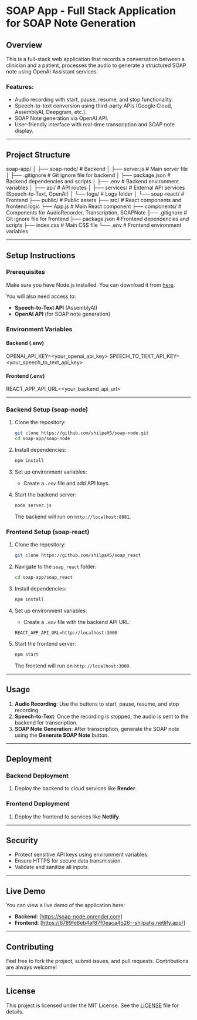 # SOAP App - Full Stack Application for SOAP Note Generation

## Overview

This is a full-stack web application that records a conversation between a clinician and a patient, processes the audio to generate a structured SOAP note using OpenAI Assistant services.

### Features:
- Audio recording with start, pause, resume, and stop functionality.
- Speech-to-text conversion using third-party APIs (Google Cloud, AssemblyAI, Deepgram, etc.).
- SOAP Note generation via OpenAI API.
- User-friendly interface with real-time transcription and SOAP note display.

---

## Project Structure

soap-app/ │ ├── soap-node/ # Backend │ ├── server.js # Main server file │ ├── .gitignore # Git ignore file for backend │ ├── package.json # Backend dependencies and scripts │ ├── .env # Backend environment variables │ ├── api/ # API routes │ ├── services/ # External API services (Speech-to-Text, OpenAI) │ └── logs/ # Logs folder │ └── soap-react/ # Frontend ├── public/ # Public assets ├── src/ # React components and frontend logic ├── App.js # Main React component ├── components/ # Components for AudioRecorder, Transcription, SOAPNote ├── .gitignore # Git ignore file for frontend ├── package.json # Frontend dependencies and scripts ├── index.css # Main CSS file └── .env # Frontend environment variables


---

## Setup Instructions

### Prerequisites

Make sure you have Node.js installed. You can download it from [here](https://nodejs.org/).

You will also need access to:
- **Speech-to-Text API** (AssemblyAI)
- **OpenAI API** (for SOAP note generation)

### Environment Variables

#### Backend (.env)
OPENAI_API_KEY=<your_openai_api_key> 
SPEECH_TO_TEXT_API_KEY=<your_speech_to_text_api_key>



#### Frontend (.env)
REACT_APP_API_URL=<your_backend_api_url>



---

### Backend Setup (soap-node)

1. Clone the repository:
    ```bash
    git clone https://github.com/shilpaHS/soap-node.git
    cd soap-app/soap-node
    ```

2. Install dependencies:
    ```bash
    npm install
    ```

3. Set up environment variables:
    - Create a `.env` file and add API keys.

4. Start the backend server:
    ```bash
    node server.js
    ```

   The backend will run on `http://localhost:8081`.

### Frontend Setup (soap-react)
1. Clone the repository:
   ```bash
   git clone https://github.com/shilpaHS/soap_react
   ```

2. Navigate to the `soap_react` folder:
    ```bash
    cd soap-app/soap_react
    ```

3. Install dependencies:
    ```bash
    npm install
    ```

4. Set up environment variables:
    - Create a `.env` file with the backend API URL:
    ```
    REACT_APP_API_URL=http://localhost:3000
    ```

5. Start the frontend server:
    ```bash
    npm start
    ```

   The frontend will run on `http://localhost:3000`.

---

## Usage

1. **Audio Recording**: Use the buttons to start, pause, resume, and stop recording.
2. **Speech-to-Text**: Once the recording is stopped, the audio is sent to the backend for transcription.
3. **SOAP Note Generation**: After transcription, generate the SOAP note using the **Generate SOAP Note** button.

---

## Deployment

### Backend Deployment

1. Deploy the backend to cloud services like **Render**.

### Frontend Deployment

1. Deploy the frontend to services like **Netlify**.

---

## Security

- Protect sensitive API keys using environment variables.
- Ensure HTTPS for secure data transmission.
- Validate and sanitize all inputs.

---

## Live Demo

You can view a live demo of the application here:
- **Backend**: [https://soap-node.onrender.com]
- **Frontend**: [https://6789fe8eb4af87f0eaca4b26--shilpahs.netlify.app/]

---

## Contributing

Feel free to fork the project, submit issues, and pull requests. Contributions are always welcome!

---

## License

This project is licensed under the MIT License. See the [LICENSE](LICENSE) file for details.



